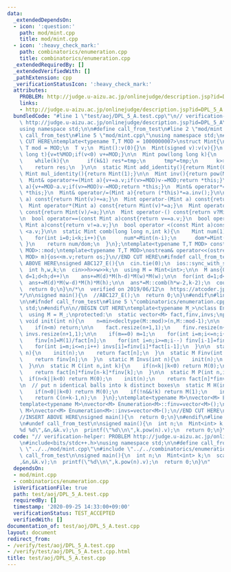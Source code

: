 ```yaml
---
data:
  _extendedDependsOn:
  - icon: ':question:'
    path: mod/mint.cpp
    title: mod/mint.cpp
  - icon: ':heavy_check_mark:'
    path: combinatorics/enumeration.cpp
    title: combinatorics/enumeration.cpp
  _extendedRequiredBy: []
  _extendedVerifiedWith: []
  _pathExtension: cpp
  _verificationStatusIcon: ':heavy_check_mark:'
  attributes:
    PROBLEM: http://judge.u-aizu.ac.jp/onlinejudge/description.jsp?id=DPL_5_A
    links:
    - http://judge.u-aizu.ac.jp/onlinejudge/description.jsp?id=DPL_5_A
  bundledCode: "#line 1 \"test/aoj/DPL_5_A.test.cpp\"\n// verification-helper: PROBLEM\
    \ http://judge.u-aizu.ac.jp/onlinejudge/description.jsp?id=DPL_5_A\n\n#include<bits/stdc++.h>\n\
    using namespace std;\n\n#define call_from_test\n#line 2 \"mod/mint.cpp\"\n\n#ifndef\
    \ call_from_test\n#line 5 \"mod/mint.cpp\"\nusing namespace std;\n#endif\n\n//BEGIN\
    \ CUT HERE\ntemplate<typename T,T MOD = 1000000007>\nstruct Mint{\n  static constexpr\
    \ T mod = MOD;\n  T v;\n  Mint():v(0){}\n  Mint(signed v):v(v){}\n  Mint(long\
    \ long t){v=t%MOD;if(v<0) v+=MOD;}\n\n  Mint pow(long long k){\n    Mint res(1),tmp(v);\n\
    \    while(k){\n      if(k&1) res*=tmp;\n      tmp*=tmp;\n      k>>=1;\n    }\n\
    \    return res;\n  }\n\n  static Mint add_identity(){return Mint(0);}\n  static\
    \ Mint mul_identity(){return Mint(1);}\n\n  Mint inv(){return pow(MOD-2);}\n\n\
    \  Mint& operator+=(Mint a){v+=a.v;if(v>=MOD)v-=MOD;return *this;}\n  Mint& operator-=(Mint\
    \ a){v+=MOD-a.v;if(v>=MOD)v-=MOD;return *this;}\n  Mint& operator*=(Mint a){v=1LL*v*a.v%MOD;return\
    \ *this;}\n  Mint& operator/=(Mint a){return (*this)*=a.inv();}\n\n  Mint operator+(Mint\
    \ a) const{return Mint(v)+=a;}\n  Mint operator-(Mint a) const{return Mint(v)-=a;}\n\
    \  Mint operator*(Mint a) const{return Mint(v)*=a;}\n  Mint operator/(Mint a)\
    \ const{return Mint(v)/=a;}\n\n  Mint operator-() const{return v?Mint(MOD-v):Mint(v);}\n\
    \n  bool operator==(const Mint a)const{return v==a.v;}\n  bool operator!=(const\
    \ Mint a)const{return v!=a.v;}\n  bool operator <(const Mint a)const{return v\
    \ <a.v;}\n\n  static Mint comb(long long n,int k){\n    Mint num(1),dom(1);\n\
    \    for(int i=0;i<k;i++){\n      num*=Mint(n-i);\n      dom*=Mint(i+1);\n   \
    \ }\n    return num/dom;\n  }\n};\ntemplate<typename T,T MOD> constexpr T Mint<T,\
    \ MOD>::mod;\ntemplate<typename T,T MOD>\nostream& operator<<(ostream &os,Mint<T,\
    \ MOD> m){os<<m.v;return os;}\n//END CUT HERE\n#ifndef call_from_test\n\n//INSERT\
    \ ABOVE HERE\nsigned ABC127_E(){\n  cin.tie(0);\n  ios::sync_with_stdio(0);\n\n\
    \  int h,w,k;\n  cin>>h>>w>>k;\n  using M = Mint<int>;\n\n  M ans{0};\n  for(int\
    \ d=1;d<h;d++)\n    ans+=M(d)*M(h-d)*M(w)*M(w);\n\n  for(int d=1;d<w;d++)\n  \
    \  ans+=M(d)*M(w-d)*M(h)*M(h);\n\n  ans*=M::comb(h*w-2,k-2);\n  cout<<ans<<endl;\n\
    \  return 0;\n}\n/*\n  verified on 2019/06/12\n  https://atcoder.jp/contests/abc127/tasks/abc127_e\n\
    */\n\nsigned main(){\n  //ABC127_E();\n  return 0;\n}\n#endif\n#line 2 \"combinatorics/enumeration.cpp\"\
    \n\n#ifndef call_from_test\n#line 5 \"combinatorics/enumeration.cpp\"\nusing namespace\
    \ std;\n#endif\n\n//BEGIN CUT HERE\ntemplate<typename M_>\nclass Enumeration{\n\
    \  using M = M_;\nprotected:\n  static vector<M> fact,finv,invs;\npublic:\n  static\
    \ void init(int n){\n    n=min<decltype(M::mod)>(n,M::mod-1);\n\n    int m=fact.size();\n\
    \    if(n<m) return;\n\n    fact.resize(n+1,1);\n    finv.resize(n+1,1);\n   \
    \ invs.resize(n+1,1);\n\n    if(m==0) m=1;\n    for(int i=m;i<=n;i++) fact[i]=fact[i-1]*M(i);\n\
    \    finv[n]=M(1)/fact[n];\n    for(int i=n;i>=m;i--) finv[i-1]=finv[i]*M(i);\n\
    \    for(int i=m;i<=n;i++) invs[i]=finv[i]*fact[i-1];\n  }\n\n  static M Fact(int\
    \ n){\n    init(n);\n    return fact[n];\n  }\n  static M Finv(int n){\n    init(n);\n\
    \    return finv[n];\n  }\n  static M Invs(int n){\n    init(n);\n    return invs[n];\n\
    \  }\n\n  static M C(int n,int k){\n    if(n<k||k<0) return M(0);\n    init(n);\n\
    \    return fact[n]*finv[n-k]*finv[k];\n  }\n\n  static M P(int n,int k){\n  \
    \  if(n<k||k<0) return M(0);\n    init(n);\n    return fact[n]*finv[n-k];\n  }\n\
    \n  // put n identical balls into k distinct boxes\n  static M H(int n,int k){\n\
    \    if(n<0||k<0) return M(0);\n    if(!n&&!k) return M(1);\n    init(n+k);\n\
    \    return C(n+k-1,n);\n  }\n};\ntemplate<typename M>\nvector<M> Enumeration<M>::fact=vector<M>();\n\
    template<typename M>\nvector<M> Enumeration<M>::finv=vector<M>();\ntemplate<typename\
    \ M>\nvector<M> Enumeration<M>::invs=vector<M>();\n//END CUT HERE\n#ifndef call_from_test\n\
    //INSERT ABOVE HERE\nsigned main(){\n  return 0;\n}\n#endif\n#line 9 \"test/aoj/DPL_5_A.test.cpp\"\
    \n#undef call_from_test\n\nsigned main(){\n  int n;\n  Mint<int> k;\n  scanf(\"\
    %d %d\",&n,&k.v);\n  printf(\"%d\\n\",k.pow(n).v);\n  return 0;\n}\n"
  code: "// verification-helper: PROBLEM http://judge.u-aizu.ac.jp/onlinejudge/description.jsp?id=DPL_5_A\n\
    \n#include<bits/stdc++.h>\nusing namespace std;\n\n#define call_from_test\n#include\
    \ \"../../mod/mint.cpp\"\n#include \"../../combinatorics/enumeration.cpp\"\n#undef\
    \ call_from_test\n\nsigned main(){\n  int n;\n  Mint<int> k;\n  scanf(\"%d %d\"\
    ,&n,&k.v);\n  printf(\"%d\\n\",k.pow(n).v);\n  return 0;\n}\n"
  dependsOn:
  - mod/mint.cpp
  - combinatorics/enumeration.cpp
  isVerificationFile: true
  path: test/aoj/DPL_5_A.test.cpp
  requiredBy: []
  timestamp: '2020-09-25 14:33:00+09:00'
  verificationStatus: TEST_ACCEPTED
  verifiedWith: []
documentation_of: test/aoj/DPL_5_A.test.cpp
layout: document
redirect_from:
- /verify/test/aoj/DPL_5_A.test.cpp
- /verify/test/aoj/DPL_5_A.test.cpp.html
title: test/aoj/DPL_5_A.test.cpp
---
```

